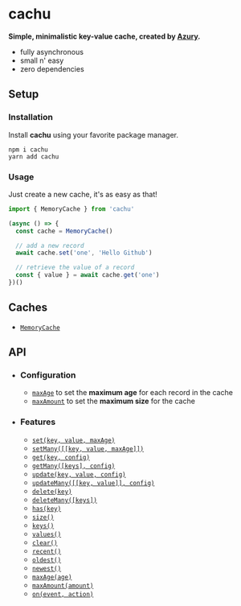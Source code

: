 # cachu

**Simple, minimalistic key-value cache, created by [Azury](https://azury.dev).**

- fully asynchronous
- small n' easy
- zero dependencies

## Setup

### Installation

Install **cachu** using your favorite package manager.

```sh-session
npm i cachu
yarn add cachu
```

### Usage

Just create a new cache, it's as easy as that!

```js
import { MemoryCache } from 'cachu'

(async () => {
  const cache = MemoryCache()

  // add a new record
  await cache.set('one', 'Hello Github')

  // retrieve the value of a record
  const { value } = await cache.get('one')
})()
```

## Caches

- [`MemoryCache`](/guide/caches/MemoryCache.md)

## API

- ### Configuration

  - [`maxAge`](/guide/config/maxAge.md) to set the **maximum age** for each record in the cache
  - [`maxAmount`](/guide/config/maxAmount.md) to set the **maximum size** for the cache

- ### Features

  - [`set(key, value, maxAge)`](/guide/features/set.md)
  - [`setMany([[key, value, maxAge]])`](/guide/features/setMany.md)
  - [`get(key, config)`](/guide/features/get.md)
  - [`getMany([keys], config)`](/guide/features/getMany.md)
  - [`update(key, value, config)`](/guide/features/update.md)
  - [`updateMany([[key, value]], config)`](/guide/features/updateMany.md)
  - [`delete(key)`](/guide/features/delete.md)
  - [`deleteMany([keys])`](/guide/features/deleteMany.md)
  - [`has(key)`](/guide/features/has.md)
  - [`size()`](/guide/features/size.md)
  - [`keys()`](/guide/features/keys.md)
  - [`values()`](/guide/features/values.md)
  - [`clear()`](/guide/features/clear.md)
  - [`recent()`](/guide/features/recent.md)
  - [`oldest()`](/guide/features/oldest.md)
  - [`newest()`](/guide/features/newest.md)
  - [`maxAge(age)`](/guide/features/maxAge.md)
  - [`maxAmount(amount)`](/guide/features/maxAmount.md)
  - [`on(event, action)`](/guide/features/on.md)